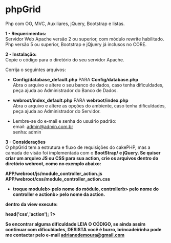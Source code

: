 phpGrid
==========

Php com OO, MVC, Auxiliares, jQuery, Bootstrap e listas.

<b>1 - Requerimentos:</b><br />
Servidor Web Apache versão 2 ou superior, com módulo rewrite habilitado.<br />
Php versão 5 ou superior, Bootstrap e jQjuery já inclusos no CORE.

<b>2 - Instalação:</b><br />
Copie o código para o diretório do seu servidor Apache.

Corrija o seguintes arquivos:<br />
* <b>Config/database_default.php</b> PARA <b>Config/database.php</b><br />
Abra o arquivo e altere o seu banco de dados, caso tenha dificuldades, peça ajuda ao Administrador do Banco de Dados.


* <b>webroot/index_default.php</b> PARA <b>webroot/index.php</b><br />
Abra o arquivo e altere as opções do ambiente, caso tenha dificuldades, peça ajuda ao Administrador do Servidor.


* Lembre-se do e-mail e senha do usuário padrão:<br />
email: admin@admin.com.br <br />
senha: admin


<b>3 - Considerações</b><br />
O phpGrid tem a estrutura e fluxo de requisições do cakePHP, mas a camada de visão foi implementada com o <b>BootStrap/<b> e <b>jQuery</b>.
Se quiser criar um arquivo JS ou CSS para sua action, crie os arquivos dentro do diretório webroot, como no exemplo abaixo:

APP/webroot/js/module_controller_action.js<br />
APP/webroot/css/module_controller_action.css

* troque <b>module</b>b> pelo nome do módulo, <b>controller</b>b> pelo nome do controller e <b>action</b>b> pelo nome da action.

dentro da view execute:
<?php $this->head('css','action'); ?>

Se encontrar alguma dificuldade LEIA O CÓDIGO, se ainda assim continuar com dificuldades, DESISTA você é burro, brincadeirinha pode me contactar pelo e-mail adrianodemoura@gmail.com